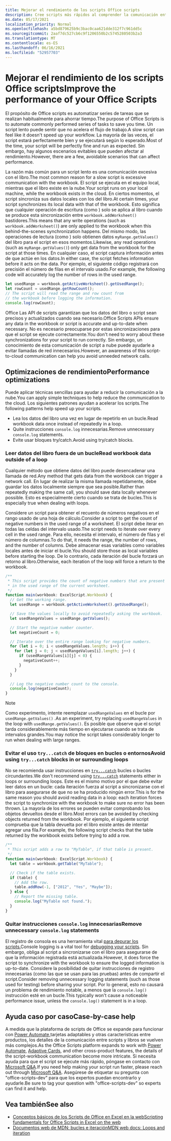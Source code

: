 ```yaml
---
title: Mejorar el rendimiento de los scripts Office scripts
description: Cree scripts más rápidos al comprender la comunicación entre el Excel y el script.
ms.date: 05/17/2021
localization_priority: Normal
ms.openlocfilehash: a5bd879625b9c3bac0caa621dde312f7c961dd5c
ms.sourcegitcommit: 2aaf7dc527cb6c9f1206550b2c5745280503b2a3
ms.translationtype: MT
ms.contentlocale: es-ES
ms.lasthandoff: 06/16/2021
ms.locfileid: "52957703"
---
```

# <a name="improve-the-performance-of-your-office-scripts"></a><span data-ttu-id="5dd7a-103">Mejorar el rendimiento de los scripts Office scripts</span><span class="sxs-lookup"><span data-stu-id="5dd7a-103">Improve the performance of your Office Scripts</span></span>

<span data-ttu-id="5dd7a-104">El propósito de Office scripts es automatizar series de tareas que se realizan habitualmente para ahorrar tiempo.</span><span class="sxs-lookup"><span data-stu-id="5dd7a-104">The purpose of Office Scripts is to automate commonly performed series of tasks to save you time.</span></span> <span data-ttu-id="5dd7a-105">Un script lento puede sentir que no acelera el flujo de trabajo.</span><span class="sxs-lookup"><span data-stu-id="5dd7a-105">A slow script can feel like it doesn't speed up your workflow.</span></span> <span data-ttu-id="5dd7a-106">La mayoría de las veces, el script estará perfectamente bien y se ejecutará según lo esperado.</span><span class="sxs-lookup"><span data-stu-id="5dd7a-106">Most of the time, your script will be perfectly fine and run as expected.</span></span> <span data-ttu-id="5dd7a-107">Sin embargo, hay algunos escenarios evitables que pueden afectar al rendimiento.</span><span class="sxs-lookup"><span data-stu-id="5dd7a-107">However, there are a few, avoidable scenarios that can affect performance.</span></span>

<span data-ttu-id="5dd7a-108">La razón más común para un script lento es una comunicación excesiva con el libro.</span><span class="sxs-lookup"><span data-stu-id="5dd7a-108">The most common reason for a slow script is excessive communication with the workbook.</span></span> <span data-ttu-id="5dd7a-109">El script se ejecuta en el equipo local, mientras que el libro existe en la nube.</span><span class="sxs-lookup"><span data-stu-id="5dd7a-109">Your script runs on your local machine, while the workbook exists in the cloud.</span></span> <span data-ttu-id="5dd7a-110">En ciertos momentos, el script sincroniza sus datos locales con los del libro.</span><span class="sxs-lookup"><span data-stu-id="5dd7a-110">At certain times, your script synchronizes its local data with that of the workbook.</span></span> <span data-ttu-id="5dd7a-111">Esto significa que cualquier operación de escritura (como ) solo se aplica al libro cuando se produce esta sincronización entre `workbook.addWorksheet()` bastidores.</span><span class="sxs-lookup"><span data-stu-id="5dd7a-111">This means that any write operations (such as `workbook.addWorksheet()`) are only applied to the workbook when this behind-the-scenes synchronization happens.</span></span> <span data-ttu-id="5dd7a-112">Del mismo modo, las operaciones de lectura (como ) solo obtienen datos `myRange.getValues()` del libro para el script en esos momentos.</span><span class="sxs-lookup"><span data-stu-id="5dd7a-112">Likewise, any read operations (such as `myRange.getValues()`) only get data from the workbook for the script at those times.</span></span> <span data-ttu-id="5dd7a-113">En cualquier caso, el script captura información antes de que actúe en los datos.</span><span class="sxs-lookup"><span data-stu-id="5dd7a-113">In either case, the script fetches information before it acts on the data.</span></span> <span data-ttu-id="5dd7a-114">Por ejemplo, el siguiente código registrará con precisión el número de filas en el intervalo usado.</span><span class="sxs-lookup"><span data-stu-id="5dd7a-114">For example, the following code will accurately log the number of rows in the used range.</span></span>

```TypeScript
let usedRange = workbook.getActiveWorksheet().getUsedRange();
let rowCount = usedRange.getRowCount();
// The script will read the range and row count from
// the workbook before logging the information.
console.log(rowCount);
```

<span data-ttu-id="5dd7a-115">Office Las API de scripts garantizan que los datos del libro o script sean precisos y actualizados cuando sea necesario.</span><span class="sxs-lookup"><span data-stu-id="5dd7a-115">Office Scripts APIs ensure any data in the workbook or script is accurate and up-to-date when necessary.</span></span> <span data-ttu-id="5dd7a-116">No es necesario preocuparse por estas sincronizaciones para que el script se ejecute correctamente.</span><span class="sxs-lookup"><span data-stu-id="5dd7a-116">You don't need to worry about these synchronizations for your script to run correctly.</span></span> <span data-ttu-id="5dd7a-117">Sin embargo, un conocimiento de esta comunicación de script a nube puede ayudarle a evitar llamadas de red innecesarios.</span><span class="sxs-lookup"><span data-stu-id="5dd7a-117">However, an awareness of this script-to-cloud communication can help you avoid unneeded network calls.</span></span>

## <a name="performance-optimizations"></a><span data-ttu-id="5dd7a-118">Optimizaciones de rendimiento</span><span class="sxs-lookup"><span data-stu-id="5dd7a-118">Performance optimizations</span></span>

<span data-ttu-id="5dd7a-119">Puede aplicar técnicas sencillas para ayudar a reducir la comunicación a la nube.</span><span class="sxs-lookup"><span data-stu-id="5dd7a-119">You can apply simple techniques to help reduce the communication to the cloud.</span></span> <span data-ttu-id="5dd7a-120">Los siguientes patrones ayudan a acelerar los scripts.</span><span class="sxs-lookup"><span data-stu-id="5dd7a-120">The following patterns help speed up your scripts.</span></span>

- <span data-ttu-id="5dd7a-121">Lea los datos del libro una vez en lugar de repetirlo en un bucle.</span><span class="sxs-lookup"><span data-stu-id="5dd7a-121">Read workbook data once instead of repeatedly in a loop.</span></span>
- <span data-ttu-id="5dd7a-122">Quite instrucciones `console.log` innecesarias.</span><span class="sxs-lookup"><span data-stu-id="5dd7a-122">Remove unnecessary `console.log` statements.</span></span>
- <span data-ttu-id="5dd7a-123">Evite usar bloques try/catch.</span><span class="sxs-lookup"><span data-stu-id="5dd7a-123">Avoid using try/catch blocks.</span></span>

### <a name="read-workbook-data-outside-of-a-loop"></a><span data-ttu-id="5dd7a-124">Leer datos del libro fuera de un bucle</span><span class="sxs-lookup"><span data-stu-id="5dd7a-124">Read workbook data outside of a loop</span></span>

<span data-ttu-id="5dd7a-125">Cualquier método que obtiene datos del libro puede desencadenar una llamada de red.</span><span class="sxs-lookup"><span data-stu-id="5dd7a-125">Any method that gets data from the workbook can trigger a network call.</span></span> <span data-ttu-id="5dd7a-126">En lugar de realizar la misma llamada repetidamente, debe guardar los datos localmente siempre que sea posible.</span><span class="sxs-lookup"><span data-stu-id="5dd7a-126">Rather than repeatedly making the same call, you should save data locally whenever possible.</span></span> <span data-ttu-id="5dd7a-127">Esto es especialmente cierto cuando se trata de bucles.</span><span class="sxs-lookup"><span data-stu-id="5dd7a-127">This is especially true when dealing with loops.</span></span>

<span data-ttu-id="5dd7a-128">Considere un script para obtener el recuento de números negativos en el rango usado de una hoja de cálculo.</span><span class="sxs-lookup"><span data-stu-id="5dd7a-128">Consider a script to get the count of negative numbers in the used range of a worksheet.</span></span> <span data-ttu-id="5dd7a-129">El script debe iterar en todas las celdas del intervalo usado.</span><span class="sxs-lookup"><span data-stu-id="5dd7a-129">The script needs to iterate over every cell in the used range.</span></span> <span data-ttu-id="5dd7a-130">Para ello, necesita el intervalo, el número de filas y el número de columnas.</span><span class="sxs-lookup"><span data-stu-id="5dd7a-130">To do that, it needs the range, the number of rows, and the number of columns.</span></span> <span data-ttu-id="5dd7a-131">Debe almacenar esas variables como variables locales antes de iniciar el bucle.</span><span class="sxs-lookup"><span data-stu-id="5dd7a-131">You should store those as local variables before starting the loop.</span></span> <span data-ttu-id="5dd7a-132">De lo contrario, cada iteración del bucle forzará un retorno al libro.</span><span class="sxs-lookup"><span data-stu-id="5dd7a-132">Otherwise, each iteration of the loop will force a return to the workbook.</span></span>

```TypeScript
/**
 * This script provides the count of negative numbers that are present
 * in the used range of the current worksheet.
 */
function main(workbook: ExcelScript.Workbook) {
  // Get the working range.
  let usedRange = workbook.getActiveWorksheet().getUsedRange();

  // Save the values locally to avoid repeatedly asking the workbook.
  let usedRangeValues = usedRange.getValues();

  // Start the negative number counter.
  let negativeCount = 0;

  // Iterate over the entire range looking for negative numbers.
  for (let i = 0; i < usedRangeValues.length; i++) {
    for (let j = 0; j < usedRangeValues[i].length; j++) {
      if (usedRangeValues[i][j] < 0) {
        negativeCount++;
      }
    }
  }

  // Log the negative number count to the console.
  console.log(negativeCount);
}
```

> [!NOTE]
> <span data-ttu-id="5dd7a-133">Como experimento, intente reemplazar `usedRangeValues` en el bucle por `usedRange.getValues()` .</span><span class="sxs-lookup"><span data-stu-id="5dd7a-133">As an experiment, try replacing `usedRangeValues` in the loop with `usedRange.getValues()`.</span></span> <span data-ttu-id="5dd7a-134">Es posible que observe que el script tarda considerablemente más tiempo en ejecutarse cuando se trata de intervalos grandes.</span><span class="sxs-lookup"><span data-stu-id="5dd7a-134">You may notice the script takes considerably longer to run when dealing with large ranges.</span></span>

### <a name="avoid-using-trycatch-blocks-in-or-surrounding-loops"></a><span data-ttu-id="5dd7a-135">Evitar el uso `try...catch` de bloques en bucles o entornos</span><span class="sxs-lookup"><span data-stu-id="5dd7a-135">Avoid using `try...catch` blocks in or surrounding loops</span></span>

<span data-ttu-id="5dd7a-136">No se recomienda usar instrucciones en [`try...catch`](https://developer.mozilla.org/docs/Web/JavaScript/Reference/Statements/try...catch) bucles o bucles circundantes.</span><span class="sxs-lookup"><span data-stu-id="5dd7a-136">We don't recommend using [`try...catch`](https://developer.mozilla.org/docs/Web/JavaScript/Reference/Statements/try...catch) statements either in loops or surrounding loops.</span></span> <span data-ttu-id="5dd7a-137">Este es el mismo motivo por el que debe evitar leer datos en un bucle: cada iteración fuerza al script a sincronizarse con el libro para asegurarse de que no se ha producido ningún error.</span><span class="sxs-lookup"><span data-stu-id="5dd7a-137">This is for the same reason you should avoid reading data in a loop: each iteration forces the script to synchronize with the workbook to make sure no error has been thrown.</span></span> <span data-ttu-id="5dd7a-138">La mayoría de los errores se pueden evitar comprobando los objetos devueltos desde el libro.</span><span class="sxs-lookup"><span data-stu-id="5dd7a-138">Most errors can be avoided by checking objects returned from the workbook.</span></span> <span data-ttu-id="5dd7a-139">Por ejemplo, el siguiente script comprueba que la tabla devuelta por el libro existe antes de intentar agregar una fila.</span><span class="sxs-lookup"><span data-stu-id="5dd7a-139">For example, the following script checks that the table returned by the workbook exists before trying to add a row.</span></span>

```TypeScript
/**
 * This script adds a row to "MyTable", if that table is present.
 */
function main(workbook: ExcelScript.Workbook) {
  let table = workbook.getTable("MyTable");

  // Check if the table exists.
  if (table) {
    // Add the row.
    table.addRow(-1, ["2012", "Yes", "Maybe"]);
  } else {
    // Report the missing table.
    console.log("MyTable not found.");
  }
}
```

### <a name="remove-unnecessary-consolelog-statements"></a><span data-ttu-id="5dd7a-140">Quitar instrucciones `console.log` innecesarias</span><span class="sxs-lookup"><span data-stu-id="5dd7a-140">Remove unnecessary `console.log` statements</span></span>

<span data-ttu-id="5dd7a-141">El registro de consola es una herramienta vital [para depurar los scripts.](../testing/troubleshooting.md)</span><span class="sxs-lookup"><span data-stu-id="5dd7a-141">Console logging is a vital tool for [debugging your scripts](../testing/troubleshooting.md).</span></span> <span data-ttu-id="5dd7a-142">Sin embargo, obliga al script a sincronizarse con el libro para asegurarse de que la información registrada está actualizada.</span><span class="sxs-lookup"><span data-stu-id="5dd7a-142">However, it does force the script to synchronize with the workbook to ensure the logged information is up-to-date.</span></span> <span data-ttu-id="5dd7a-143">Considere la posibilidad de quitar instrucciones de registro innecesarias (como las que se usan para las pruebas) antes de compartir el script.</span><span class="sxs-lookup"><span data-stu-id="5dd7a-143">Consider removing unnecessary logging statements (such as those used for testing) before sharing your script.</span></span> <span data-ttu-id="5dd7a-144">Por lo general, esto no causará un problema de rendimiento notable, a menos que la `console.log()` instrucción esté en un bucle.</span><span class="sxs-lookup"><span data-stu-id="5dd7a-144">This typically won't cause a noticeable performance issue, unless the `console.log()` statement is in a loop.</span></span>

## <a name="case-by-case-help"></a><span data-ttu-id="5dd7a-145">Ayuda caso por caso</span><span class="sxs-lookup"><span data-stu-id="5dd7a-145">Case-by-case help</span></span>

<span data-ttu-id="5dd7a-146">A medida que la plataforma de scripts de Office [](/adaptive-cards)se expande para funcionar con [Power Automate,](https://flow.microsoft.com/)tarjetas adaptables y otras características entre productos, los detalles de la comunicación entre scripts y libros se vuelven más complejos.</span><span class="sxs-lookup"><span data-stu-id="5dd7a-146">As the Office Scripts platform expands to work with [Power Automate](https://flow.microsoft.com/), [Adaptive Cards](/adaptive-cards), and other cross-product features, the details of the script-workbook communication become more intricate.</span></span> <span data-ttu-id="5dd7a-147">Si necesita ayuda para que el script se ejecute más rápido, póngase en contacto con [Microsoft Q&A](/answers/topics/office-scripts-excel-dev.html).</span><span class="sxs-lookup"><span data-stu-id="5dd7a-147">If you need help making your script run faster, please reach out through [Microsoft Q&A](/answers/topics/office-scripts-excel-dev.html).</span></span> <span data-ttu-id="5dd7a-148">Asegúrese de etiquetar su pregunta con "office-scripts-dev" para que los expertos puedan encontrarlo y ayudarle.</span><span class="sxs-lookup"><span data-stu-id="5dd7a-148">Be sure to tag your question with "office-scripts-dev" so experts can find it and help.</span></span>

## <a name="see-also"></a><span data-ttu-id="5dd7a-149">Vea también</span><span class="sxs-lookup"><span data-stu-id="5dd7a-149">See also</span></span>

- [<span data-ttu-id="5dd7a-150">Conceptos básicos de los Scripts de Office en Excel en la web</span><span class="sxs-lookup"><span data-stu-id="5dd7a-150">Scripting fundamentals for Office Scripts in Excel on the web</span></span>](scripting-fundamentals.md)
- [<span data-ttu-id="5dd7a-151">Documentos web de MDN: bucles e iteración</span><span class="sxs-lookup"><span data-stu-id="5dd7a-151">MDN web docs: Loops and iteration</span></span>](https://developer.mozilla.org/docs/Web/JavaScript/Guide/Loops_and_iteration)
